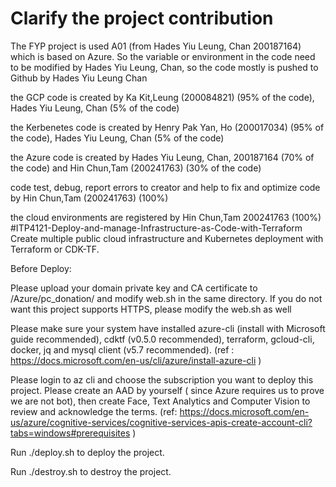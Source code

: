 # Clarify the project contribution
The FYP project is used A01 (from Hades Yiu Leung, Chan 200187164) which is based on Azure.
So the variable or environment in the code need to be modified by Hades Yiu Leung, Chan, so the code mostly is pushed to Github by Hades Yiu Leung Chan

the GCP code is created by Ka Kit,Leung  (200084821) (95% of the code),  Hades Yiu Leung, Chan (5% of the code)

the Kerbenetes code is created by Henry Pak Yan, Ho (200017034) (95% of the code), Hades Yiu Leung, Chan (5% of the code)

the Azure code is created by Hades Yiu Leung, Chan, 200187164 (70% of the code) and Hin Chun,Tam  (200241763)  (30% of the code)

code test, debug, report errors to creator and help to fix and optimize code by Hin Chun,Tam  (200241763) (100%)

the cloud environments are registered by Hin Chun,Tam 200241763 (100%)
#ITP4121-Deploy-and-manage-Infrastructure-as-Code-with-Terraform
Create multiple public cloud infrastructure and Kubernetes deployment with Terraform or CDK-TF. 

Before Deploy:

Please upload your domain private key and CA certificate to /Azure/pc_donation/ and modify web.sh in the same directory. If you do not want this project supports HTTPS, please modify the web.sh as well

Please make sure your system have installed azure-cli (install with Microsoft guide recommended), cdktf (v0.5.0 recommended), terraform, gcloud-cli, docker, jq and mysql client (v5.7 recommended).
(ref : https://docs.microsoft.com/en-us/cli/azure/install-azure-cli )

Please login to az cli and choose the subscription you want to deploy this project.
Please create an AAD by yourself ( since Azure requires us to prove we are not bot),
then create Face, Text Analytics and Computer Vision to review and acknowledge the terms.
(ref: https://docs.microsoft.com/en-us/azure/cognitive-services/cognitive-services-apis-create-account-cli?tabs=windows#prerequisites )

Run ./deploy.sh to deploy the project.

Run ./destroy.sh to destroy the project.